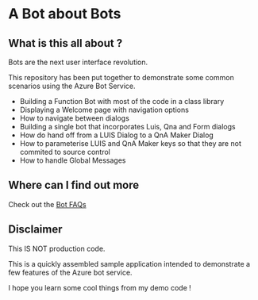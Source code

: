 # A Bot about Bots

## What is this all about ? 
Bots are the next user interface revolution.

This repository has been put together to demonstrate some common scenarios using the Azure Bot Service.
- Building a Function Bot with most of the code in a class library
- Displaying a Welcome page with navigation options
- How to navigate between dialogs
- Building a single bot that incorporates Luis, Qna and Form dialogs
- How do hand off from a LUIS Dialog to a QnA Maker Dialog 
- How to parameterise LUIS and QnA Maker keys so that they are not commited to source control
- How to handle Global Messages

## Where can I find out more
Check out the [Bot FAQs](https://github.com/adamstephensen/my-bot-bot/blob/master/MyBotBot.BotAssets/FAQs/BotFAQs.md)

## Disclaimer

This IS NOT production code.

This is a quickly assembled sample application intended to demonstrate a few features of the Azure bot service.

I hope you learn some cool things from my demo code ! 
